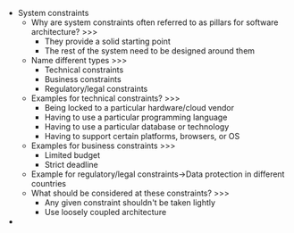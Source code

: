 - System constraints
    - Why are system constraints often referred to as pillars for software architecture? >>>
        - They provide a solid starting point
        - The rest of the system need to be designed around them
    - Name different types >>>
        - Technical constraints
        - Business constraints
        - Regulatory/legal constraints
    - Examples for technical constraints? >>>
        - Being locked to a particular hardware/cloud vendor
        - Having to use a particular programming language
        - Having to use a particular database or technology
        - Having to support certain platforms, browsers, or OS
    - Examples for business constraints >>>
        - Limited budget
        - Strict deadline
    - Example for regulatory/legal constraints→Data protection in different countries
    - What should be considered at these constraints? >>>
        - Any given constraint shouldn't be taken lightly
        - Use loosely coupled architecture
- 
